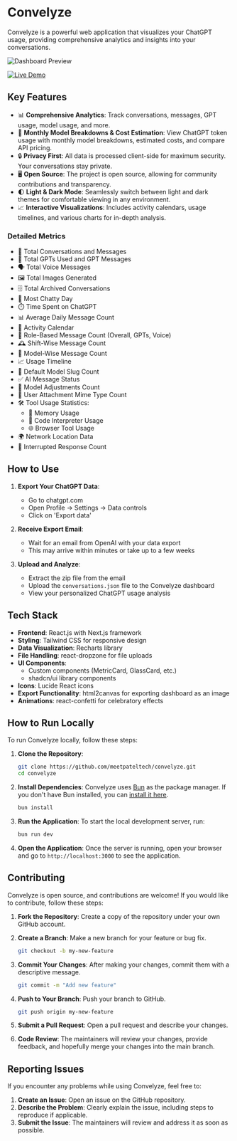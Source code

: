 # Convelyze

Convelyze is a powerful web application that visualizes your ChatGPT usage, providing comprehensive analytics and insights into your conversations.

![Dashboard Preview](https://cdn.jsdelivr.net/gh/meetpateltech/convelyze@main/public/dashboard.png)

[![Live Demo](https://img.shields.io/badge/-Live%20Demo-blue?style=for-the-badge)](https://convelyze.pages.dev/demo)

## Key Features

- 📊 **Comprehensive Analytics**: Track conversations, messages, GPT usage, model usage, and more.
- 🧩 **Monthly Model Breakdowns & Cost Estimation**: View ChatGPT token usage with monthly model breakdowns, estimated costs, and compare API pricing.
- 🔒 **Privacy First**: All data is processed client-side for maximum security. Your conversations stay private.
- 🖥️ **Open Source**: The project is open source, allowing for community contributions and transparency.
- 🌓 **Light & Dark Mode**: Seamlessly switch between light and dark themes for comfortable viewing in any environment.
- 📈 **Interactive Visualizations**: Includes activity calendars, usage timelines, and various charts for in-depth analysis.

### Detailed Metrics
- 💬 Total Conversations and Messages
- 🤖 Total GPTs Used and GPT Messages
- 🗣️ Total Voice Messages
- 🖼️ Total Images Generated
- 🗄️ Total Archived Conversations
- 📅 Most Chatty Day
- ⏱️ Time Spent on ChatGPT
- 📊 Average Daily Message Count
- 📆 Activity Calendar
- 👥 Role-Based Message Count (Overall, GPTs, Voice)
- 🕰️ Shift-Wise Message Count
- 🧠 Model-Wise Message Count
- 📈 Usage Timeline
- 🔄 Default Model Slug Count
- ✅ AI Message Status
- 🔧 Model Adjustments Count
- 📎 User Attachment Mime Type Count
- 🛠️ Tool Usage Statistics:
  - 💾 Memory Usage
  - 🐍 Code Interpreter Usage
  - 🌐 Browser Tool Usage
- 🌍 Network Location Data
- 🛑 Interrupted Response Count

## How to Use

1. **Export Your ChatGPT Data**:
   - Go to chatgpt.com
   - Open Profile -> Settings -> Data controls
   - Click on 'Export data'

2. **Receive Export Email**:
   - Wait for an email from OpenAI with your data export
   - This may arrive within minutes or take up to a few weeks

3. **Upload and Analyze**:
   - Extract the zip file from the email
   - Upload the `conversations.json` file to the Convelyze dashboard
   - View your personalized ChatGPT usage analysis

## Tech Stack

- **Frontend**: React.js with Next.js framework
- **Styling**: Tailwind CSS for responsive design
- **Data Visualization**: Recharts library
- **File Handling**: react-dropzone for file uploads
- **UI Components**: 
  - Custom components (MetricCard, GlassCard, etc.)
  - shadcn/ui library components
- **Icons**: Lucide React icons
- **Export Functionality**: html2canvas for exporting dashboard as an image
- **Animations**: react-confetti for celebratory effects

## How to Run Locally

To run Convelyze locally, follow these steps:

1. **Clone the Repository**:
   ```bash
   git clone https://github.com/meetpateltech/convelyze.git
   cd convelyze
   ```

2. **Install Dependencies**:
   Convelyze uses [Bun](https://bun.sh) as the package manager. If you don't have Bun installed, you can [install it here](https://bun.sh/docs/installation).

   ```bash
   bun install
   ```

3. **Run the Application**:
   To start the local development server, run:

   ```bash
   bun run dev
   ```

4. **Open the Application**:
   Once the server is running, open your browser and go to `http://localhost:3000` to see the application.

## Contributing

Convelyze is open source, and contributions are welcome! If you would like to contribute, follow these steps:

1. **Fork the Repository**: Create a copy of the repository under your own GitHub account.

2. **Create a Branch**: Make a new branch for your feature or bug fix.
   ```bash
   git checkout -b my-new-feature
   ```

3. **Commit Your Changes**: After making your changes, commit them with a descriptive message.
   ```bash
   git commit -m "Add new feature"
   ```

4. **Push to Your Branch**: Push your branch to GitHub.
   ```bash
   git push origin my-new-feature
   ```

5. **Submit a Pull Request**: Open a pull request and describe your changes.

6. **Code Review**: The maintainers will review your changes, provide feedback, and hopefully merge your changes into the main branch.

## Reporting Issues

If you encounter any problems while using Convelyze, feel free to:

1. **Create an Issue**: Open an issue on the GitHub repository.
2. **Describe the Problem**: Clearly explain the issue, including steps to reproduce if applicable.
3. **Submit the Issue**: The maintainers will review and address it as soon as possible.